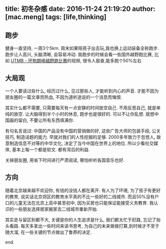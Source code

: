 title: 初冬杂感
date: 2016-11-24 21:19:20
author: [mac.meng]
tags: [life,thinking]
---

## 跑步

健身一直坚持, 一周3个5km. 周末如果陪孩子出去玩,我也换上运动装备全称跑步. 跑步让人高兴, 头脑清晰, 会容易冲动. 我跑步的时候会看一些国外越野跑比赛, 比如 [UTMB - 环勃朗峰越野跑比赛](https://www.youtube.com/watch?v=wUpRzyUrrlw&t=122s)的视频, 很令人振奋,能多跑个50%左右


## 大局观

一个人要读过些什么, 经历过什么, 见过那些人, 才能听到内心的声音. 才能不因为朋友圈的一篇文章而热血, 不因为道听途说的一个消息而悔恨.

其实什么都不需要, 只需要每天有一点安静的时间放空自己. 不用反思自己, 就是单纯的放空. 让大脑得到半个小时的休息, 跑步也是很好的. 可以不让你乱想. 就想中国画的留白, 不要让所有东西填满你. 

有句名言说过: 中国的产品没有中国的营销做的好, 这些广告大师的包装手段, 公关技巧, 制造话题的能力. 早就对我们的人性挖掘的足够. 2000多年致力于忽悠人, 故意制造信息不对等的中华文化, 决定了当今中国在世界上的地位. 所以少看社交媒体, 基本上每一个都是软文. 都有背后的利益.

关掉朋友圈, 用省下时间进行严肃阅读, 哪怕听听各国音乐也好.

## 方向

随着北京越来越不欢迎你, 有钱的没钱人都在离开. 有人为了环境, 为了孩子有更好的教育, 说实话北京郊区的教育水平真的不比一些好的二线城市. 而且50%没有户口的儿童无法在北京上高中甚至初中, 因为买房也只能保证能接受义务教育.  我认识的一些朋友选择居家搬家去二线城市重新开始.

其实走与留区别都不大, 关键是你的人生追求是什么, 我们都太忙于赶路, 忘记了抬头看路. 每天多拿出一些时间来读书思考, 为自己的未来做做打算,到时候才不至于随大溜, 在一些关键的节点做出了鲁莽的决定.

end.



